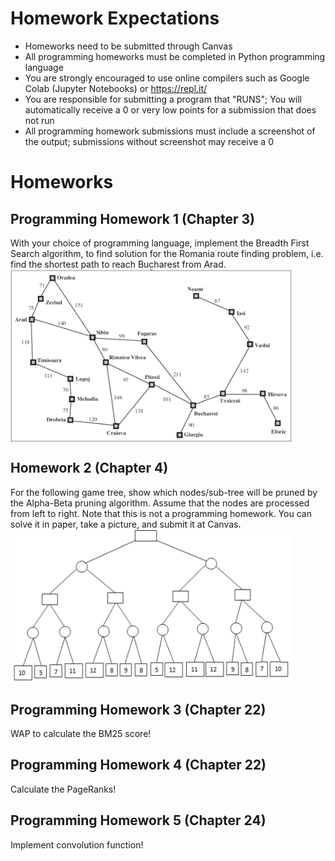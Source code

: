 # Homework Expectations  
* Homeworks need to be submitted through Canvas
* All programming homeworks must be completed in Python programming language
* You are strongly encouraged to use online compilers such as Google Colab (Jupyter Notebooks) or https://repl.it/
* You are responsible for submitting a program that "RUNS"; You will automatically receive a 0 or very low points for a submission that does not run
* All programming homework submissions must include a screenshot of the output; submissions without screenshot may receive a 0

# Homeworks  
## Programming Homework 1 (Chapter 3)  
With your choice of programming language, implement the Breadth First Search algorithm, to find solution for the Romania route finding problem, i.e. find the shortest path to reach Bucharest from Arad.  
<img src="map-romania.png" align="middle" width="450"/> 

## Homework 2 (Chapter 4)
For the following game tree, show which nodes/sub-tree will be pruned by the Alpha-Beta pruning algorithm. Assume that the nodes are processed from left to right. Note that this is not a programming homework. You can solve it in paper, take a picture, and submit it at Canvas.
<img src="alpha-beta.png" align="middle" width="450"/>

## Programming Homework 3 (Chapter 22) 
WAP to calculate the BM25 score!

## Programming Homework 4 (Chapter 22) 
Calculate the PageRanks!

## Programming Homework 5 (Chapter 24)  
Implement convolution function!

